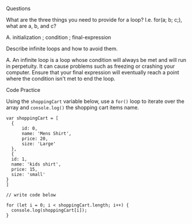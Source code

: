 Questions

What are the three things you need to provide for a loop? I.e. for(a; b; c;), what are a, b, and c?

A. initialization ; condition ; final-expression

Describe infinite loops and how to avoid them.

A. An infinite loop is a loop whose condition will always be met and will run in perpetuity. It can cause problems such as freezing or crashing your computer. Ensure that your final expression will eventually reach a point where the condition isn't met to end the loop.

Code Practice

Using the `shoppingCart` variable below, use a `for()` loop to iterate over the array and `console.log()` the shopping cart items name.

```
var shoppingCart = [
  {
      id: 0,
      name: 'Mens Shirt',
      price: 20,
      size: 'Large'
  },
  {
  id: 1,
  name: 'kids shirt',
  price: 15,
  size: 'small'
}
]

// write code below

for (let i = 0; i < shoppingCart.length; i++) {
  console.log(shoppingCart[i]);
}
```
